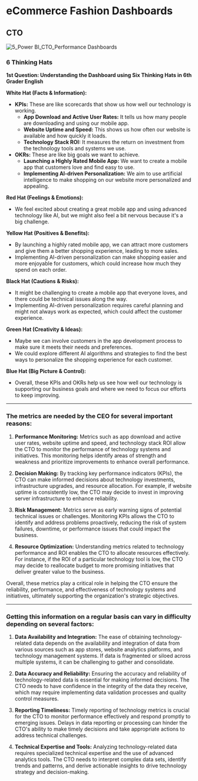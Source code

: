 # eCommerce Fashion Dashboards

## CTO
![5_Power BI_CTO_Performance Dashboards](https://github.com/Dillipmeher/E-commerce_Fashion_Project-PowerBI/assets/143451788/bdc6044a-05b8-4648-b764-18454615ff55)



### 6 Thinking Hats

**1st Question: Understanding the Dashboard using Six Thinking Hats in 6th Grader English**

**White Hat (Facts & Information):**
- **KPIs:** These are like scorecards that show us how well our technology is working.
  - **App Download and Active User Rates:** It tells us how many people are downloading and using our mobile app.
  - **Website Uptime and Speed:** This shows us how often our website is available and how quickly it loads.
  - **Technology Stack ROI:** It measures the return on investment from the technology tools and systems we use.
- **OKRs:** These are like big goals we want to achieve.
  - **Launching a Highly Rated Mobile App:** We want to create a mobile app that customers love and find easy to use.
  - **Implementing AI-driven Personalization:** We aim to use artificial intelligence to make shopping on our website more personalized and appealing.

**Red Hat (Feelings & Emotions):**
- We feel excited about creating a great mobile app and using advanced technology like AI, but we might also feel a bit nervous because it's a big challenge.

**Yellow Hat (Positives & Benefits):**
- By launching a highly rated mobile app, we can attract more customers and give them a better shopping experience, leading to more sales.
- Implementing AI-driven personalization can make shopping easier and more enjoyable for customers, which could increase how much they spend on each order.

**Black Hat (Cautions & Risks):**
- It might be challenging to create a mobile app that everyone loves, and there could be technical issues along the way.
- Implementing AI-driven personalization requires careful planning and might not always work as expected, which could affect the customer experience.

**Green Hat (Creativity & Ideas):**
- Maybe we can involve customers in the app development process to make sure it meets their needs and preferences.
- We could explore different AI algorithms and strategies to find the best ways to personalize the shopping experience for each customer.

**Blue Hat (Big Picture & Control):**
- Overall, these KPIs and OKRs help us see how well our technology is supporting our business goals and where we need to focus our efforts to keep improving.

---

### The metrics are needed by the CEO for several important reasons:


1. **Performance Monitoring:** Metrics such as app download and active user rates, website uptime and speed, and technology stack ROI allow the CTO to monitor the performance of technology systems and initiatives. This monitoring helps identify areas of strength and weakness and prioritize improvements to enhance overall performance.

2. **Decision Making:** By tracking key performance indicators (KPIs), the CTO can make informed decisions about technology investments, infrastructure upgrades, and resource allocation. For example, if website uptime is consistently low, the CTO may decide to invest in improving server infrastructure to enhance reliability.

3. **Risk Management:** Metrics serve as early warning signs of potential technical issues or challenges. Monitoring KPIs allows the CTO to identify and address problems proactively, reducing the risk of system failures, downtime, or performance issues that could impact the business.

4. **Resource Optimization:** Understanding metrics related to technology performance and ROI enables the CTO to allocate resources effectively. For instance, if the ROI of a particular technology tool is low, the CTO may decide to reallocate budget to more promising initiatives that deliver greater value to the business.

Overall, these metrics play a critical role in helping the CTO ensure the reliability, performance, and effectiveness of technology systems and initiatives, ultimately supporting the organization's strategic objectives.

---

### Getting this information on a regular basis can vary in difficulty depending on several factors:


1. **Data Availability and Integration:** The ease of obtaining technology-related data depends on the availability and integration of data from various sources such as app stores, website analytics platforms, and technology management systems. If data is fragmented or siloed across multiple systems, it can be challenging to gather and consolidate.

2. **Data Accuracy and Reliability:** Ensuring the accuracy and reliability of technology-related data is essential for making informed decisions. The CTO needs to have confidence in the integrity of the data they receive, which may require implementing data validation processes and quality control measures.

3. **Reporting Timeliness:** Timely reporting of technology metrics is crucial for the CTO to monitor performance effectively and respond promptly to emerging issues. Delays in data reporting or processing can hinder the CTO's ability to make timely decisions and take appropriate actions to address technical challenges.

4. **Technical Expertise and Tools:** Analyzing technology-related data requires specialized technical expertise and the use of advanced analytics tools. The CTO needs to interpret complex data sets, identify trends and patterns, and derive actionable insights to drive technology strategy and decision-making.












